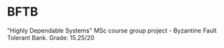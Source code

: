 # BFTB
"Highly Dependable Systems" MSc course group project - Byzantine Fault Tolerant Bank. Grade: 15.25/20
